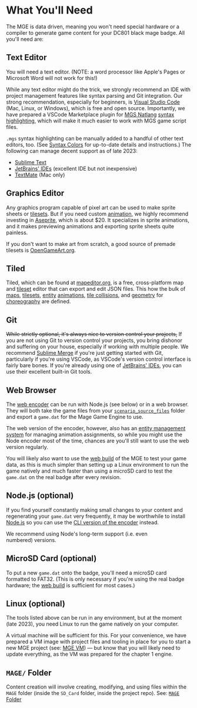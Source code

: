 # What You'll Need

The MGE is data driven, meaning you won't need special hardware or a compiler to generate game content for your DC801 black mage badge. All you'll need are:

## Text Editor

You will need a text editor. (NOTE: a word processor like Apple's Pages or Microsoft Word will not work for this!)

While any text editor might do the trick, we strongly recommend an IDE with project management features like syntax parsing and Git integration. Our strong recommendation, especially for beginners, is [Visual Studio Code](https://code.visualstudio.com/) (Mac, Linux, or Windows), which is free and open source. Importantly, we have prepared a VSCode Marketplace plugin for [MGS Natlang](mgs/mgs_natlang) [syntax highlighting](mgs/mgs_natlang#syntax-colors), which will make it much easier to work with MGS game script files.

`.mgs` syntax highlighting can be manually added to a handful of other text editors, too. (See [Syntax Colors](mgs/mgs_natlang#syntax-colors) for up-to-date details and instructions.) The following can manage decent support as of late 2023:

- [Sublime Text](https://sublimetext.com)
- [JetBrains' IDEs](https://www.jetbrains.com/) (excellent IDE but not inexpensive)
- [TextMate](https://macromates.com) (Mac only)

## Graphics Editor

Any graphics program capable of pixel art can be used to make sprite sheets or [tilesets](tilesets). But if you need custom [animation](animations), we highly recommend investing in [Aseprite](https://www.aseprite.org/), which is about $20. It specializes in sprite animations, and it makes previewing animations and exporting sprite sheets quite painless.

If you don't want to make art from scratch, a good source of premade tilesets is [OpenGameArt.org](https://OpenGameArt.org).

## Tiled

Tiled, which can be found at [mapeditor.org](https://www.mapeditor.org), is a free, cross-platform map and [tileset](tilesets) editor that can export and edit JSON files. This how the bulk of [maps](maps), [tilesets](tilesets), [entity](entities) [animations](animations), [tile collisions](tilesets#tile-collisions), and [geometry](vector_objects) for [choreography](techniques/cutscenes) are defined.

## Git

~~While strictly optional, it's always nice to version control your projects,~~ If you are not using Git to version control your projects, you bring dishonor and suffering on your house, especially if working with multiple people. We recommend [Sublime Merge](https://www.sublimemerge.com/) if you're just getting started with Git, particularly if you're using VSCode, as VSCode's version control interface is fairly bare bones. If you're already using one of [JetBrains' IDEs](https://www.jetbrains.com/), you can use their excellent built-in Git tools.

## Web Browser

The [web encoder](encoder#web-encoder) can be run with Node.js (see below) or in a web browser. They will both take the game files from your [`scenario_source_files`](mage_folder#scenario_source_files) folder and export a `game.dat` for the Mage Game Engine to use.

The web version of the encoder, however, also has an [entity management system](entity_management_system) for managing animation assignments, so while you might use the Node encoder most of the time, chances are you'll still want to use the web version regularly.

You will likely also want to use the [web build](web_build) of the MGE to test your game data, as this is much simpler than setting up a Linux environment to run the game natively and much faster than using a microSD card to test the `game.dat` on the real badge after every revision.

## Node.js (optional)

If you find yourself constantly making small changes to your content and regenerating your `game.dat` very frequently, it may be worthwhile to install [Node.js](https://nodejs.org) so you can use the [CLI version of the encoder](encoder#cli-encoder) instead.

We recommend using Node's long-term support (i.e. even numbered) versions.

## MicroSD Card (optional)

To put a new `game.dat` onto the badge, you'll need a microSD card formatted to FAT32. (This is only necessary if you're using the real badge hardware; the [web build](web_build) is sufficient for most cases.)

## Linux (optional)

The tools listed above can be run in any environment, but at the moment (late 2023), you need Linux to run the game natively on your computer.

A virtual machine will be sufficient for this. For your convenience, we have prepared a VM image with project files and tooling in place for you to start a new MGE project (see: [MGE VM](mge_vm)) — but know that you will likely need to update everything, as the VM was prepared for the chapter 1 engine.

## `MAGE/` Folder

Content creation will involve creating, modifying, and using files within the `MAGE` folder (inside the `SD_Card` folder, inside the project repo). See: [`MAGE` Folder](mage_folder)
